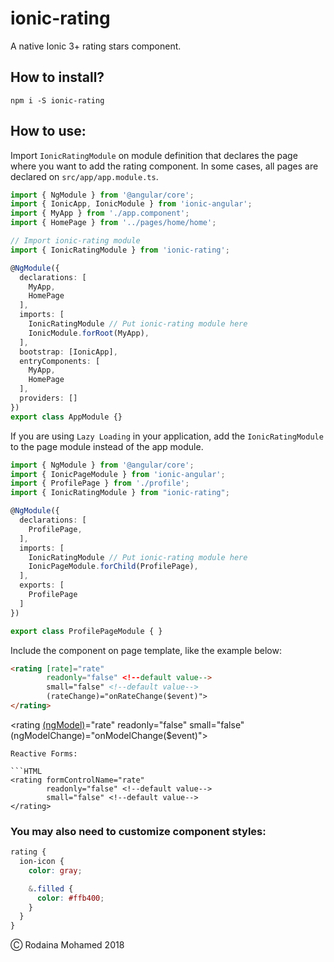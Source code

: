 # ionic-rating

A native Ionic 3+ rating stars component.

## How to install?

`npm i -S ionic-rating`

## How to use:

Import `IonicRatingModule` on module definition that declares the page where you want to add the rating component. In some cases, all pages are declared on `src/app/app.module.ts`.

```typescript
import { NgModule } from '@angular/core';
import { IonicApp, IonicModule } from 'ionic-angular';
import { MyApp } from './app.component';
import { HomePage } from '../pages/home/home';

// Import ionic-rating module
import { IonicRatingModule } from 'ionic-rating';

@NgModule({
  declarations: [
    MyApp,
    HomePage
  ],
  imports: [
    IonicRatingModule // Put ionic-rating module here
    IonicModule.forRoot(MyApp),
  ],
  bootstrap: [IonicApp],
  entryComponents: [
    MyApp,
    HomePage
  ],
  providers: []
})
export class AppModule {}
```

If you are using `Lazy Loading` in your application, add the `IonicRatingModule` to the page module instead of the app module.

```typescript
import { NgModule } from '@angular/core';
import { IonicPageModule } from 'ionic-angular';
import { ProfilePage } from './profile';
import { IonicRatingModule } from "ionic-rating";

@NgModule({
  declarations: [
    ProfilePage,
  ],
  imports: [
    IonicRatingModule // Put ionic-rating module here
    IonicPageModule.forChild(ProfilePage),
  ],
  exports: [
    ProfilePage
  ]
})

export class ProfilePageModule { }
```

Include the component on page template, like the example below:

```HTML
<rating [rate]="rate"
        readonly="false" <!--default value-->
        small="false" <!--default value-->
        (rateChange)="onRateChange($event)">
</rating>
```

[(ngmodel)]: ```HTML

<rating [(ngModel)]="rate"
readonly="false" <!--default value-->
small="false" <!--default value-->
(ngModelChange)="onModelChange($event)">
</rating>

````
Reactive Forms:

```HTML
<rating formControlName="rate"
        readonly="false" <!--default value-->
        small="false" <!--default value-->
</rating>
````

### You may also need to customize component styles:

```SCSS
rating {
  ion-icon {
    color: gray;

    &.filled {
      color: #ffb400;
    }
  }
}
```

&#9400; Rodaina Mohamed 2018
